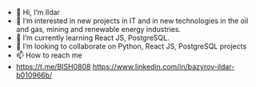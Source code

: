 - 👋 Hi, I’m Ildar
- 👀 I’m interested in new projects in IT and in new technologies in the oil and gas, mining and renewable energy industries.
- 🌱 I’m currently learning React JS, PostgreSQL.
- 💞️ I’m looking to collaborate on Python, React JS, PostgreSQL projects
- 📫 How to reach me
- https://t.me/BISH0808
https://www.linkedin.com/in/bazyrov-ildar-b010966b/
<!---
BISH0808/BISH0808 is a ✨ special ✨ repository because its `README.md` (this file) appears on your GitHub profile.
You can click the Preview link to take a look at your changes.
--->
